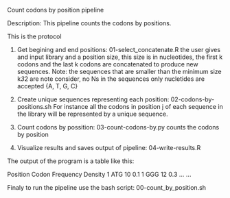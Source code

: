 Count codons by position pipeline

Description:
    This pipeline counts the codons by positions.

This is the protocol

1. Get begining and end positions: 01-select_concatenate.R
    the user gives and input library and a position size, this size is in nucleotides,
    the first k codons and the last k codons are concatenated to produce new sequences.
    Note: the sequences that are smaller than the minimum size k*3*2 are note consider,
        no Ns in the sequences only nucletides are accepted {A, T, G, C}

2. Create unique sequences representing each position: 02-codons-by-positions.sh
    For instance all the codons in position j
    of each sequence in the library will be represented by a unique sequence.

3. Count codons by possition: 03-count-codons-by.py
    counts the codons by position

4. Visualize results and saves output of pipeline:  04-write-results.R

The output of the program is a table like this:

Position Codon Frequency Density
1        ATG   10        0.1
1        GGG   12        0.3
...
...

Finaly to run the pipeline use the bash script: 00-count_by_position.sh
